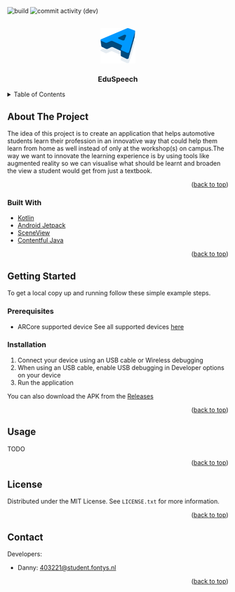 <div id="top"></div>

<!-- PROJECT SHIELDS -->
<!--
*** I'm using markdown "reference style" links for readability.
*** Reference links are enclosed in brackets [ ] instead of parentheses ( ).
*** See the bottom of this document for the declaration of the reference variables
*** for contributors-url, forks-url, etc. This is an optional, concise syntax you may use.
*** https://www.markdownguide.org/basic-syntax/#reference-style-links
-->

![build](https://img.shields.io/github/workflow/status/edumotive/eduspeech/Java%20CI%20with%20Gradle)
![commit activity (dev)](https://img.shields.io/github/commit-activity/w/edumotive/eduspeech/dev)

<!-- PROJECT LOGO -->
<br />
<div align="center">
  <a href="https://github.com/DannyPX/edumotive">
    <img src="images/logo.png" alt="Logo" width="80" height="80">
  </a>

<h3 align="center">EduSpeech</h3>
</div>


<!-- TABLE OF CONTENTS -->
<details>
  <summary>Table of Contents</summary>
  <ol>
    <li>
      <a href="#about-the-project">About The Project</a>
      <ul>
        <li><a href="#built-with">Built With</a></li>
      </ul>
    </li>
    <li>
      <a href="#getting-started">Getting Started</a>
      <ul>
        <li><a href="#prerequisites">Prerequisites</a></li>
        <li><a href="#installation">Installation</a></li>
      </ul>
    </li>
    <li><a href="#usage">Usage</a></li>
    <li><a href="#license">License</a></li>
    <li><a href="#contact">Contact</a></li>
  </ol>
</details>



<!-- ABOUT THE PROJECT -->
## About The Project


The idea of this project is to create an application that helps automotive students learn their profession in an innovative way that could help them learn from home as well instead of only at the workshop(s) on campus.The way we want to innovate the learning experience is by using tools like augmented reality so we can visualise what should be learnt and broaden the view a student would get from just a textbook.

<p align="right">(<a href="#top">back to top</a>)</p>



### Built With

* [Kotlin](https://kotlinlang.org/)
* [Android Jetpack](https://developer.android.com/jetpack)
* [SceneView](https://github.com/SceneView/sceneview-android)
* [Contentful Java](https://github.com/contentful/contentful.java)

<p align="right">(<a href="#top">back to top</a>)</p>



<!-- GETTING STARTED -->
## Getting Started

To get a local copy up and running follow these simple example steps.




### Prerequisites

* ARCore supported device
  See all supported devices [here](https://developers.google.com/ar/devices)




### Installation

1. Connect your device using an USB cable or Wireless debugging
2. When using an USB cable, enable USB debugging in Developer options on your device
3. Run the application

You can also download the APK from the [Releases](https://github.com/edumotive/edumotive/releases)

<p align="right">(<a href="#top">back to top</a>)</p>



<!-- USAGE EXAMPLES -->
## Usage

TODO

<p align="right">(<a href="#top">back to top</a>)</p>



<!-- LICENSE -->
## License

Distributed under the MIT License. See `LICENSE.txt` for more information.

<p align="right">(<a href="#top">back to top</a>)</p>



<!-- CONTACT -->
## Contact

Developers:
 - Danny: [403221@student.fontys.nl](mailto:403221@student.fontys.nl)

<p align="right">(<a href="#top">back to top</a>)</p>

<!-- MARKDOWN LINKS & IMAGES -->
<!-- https://www.markdownguide.org/basic-syntax/#reference-style-links -->
[product-screenshot]: images/screenshot.jpg
